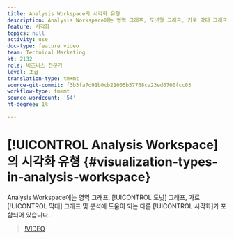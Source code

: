 ```yaml
---
title: Analysis Workspace의 시각화 유형
description: Analysis Workspace에는 영역 그래프, 도넛형 그래프, 가로 막대 그래프 및 분석에 도움이 되는 다양한 시각화가 포함되어 있습니다.
feature: 시각화
topics: null
activity: use
doc-type: feature video
team: Technical Marketing
kt: 2132
role: 비즈니스 전문가
level: 초급
translation-type: tm+mt
source-git-commit: f3b3fa7d91b0cb21005b57768ca23ed6700fcc03
workflow-type: tm+mt
source-wordcount: '54'
ht-degree: 1%

---
```



# [!UICONTROL Analysis Workspace] 의 시각화 유형  {#visualization-types-in-analysis-workspace}

Analysis Workspace에는 영역 그래프, [!UICONTROL 도넛] 그래프, 가로 [!UICONTROL 막대] 그래프 및 분석에 도움이 되는 다른 [!UICONTROL 시각화]가 포함되어 있습니다.

>[!VIDEO](https://video.tv.adobe.com/v/23994/?quality=12)
